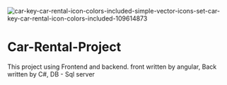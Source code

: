 ![car-key-car-rental-icon-colors-included-simple-vector-icons-set-car-key-car-rental-icon-colors-included-109614873](https://user-images.githubusercontent.com/82172922/160109985-5ae44ced-b631-463d-a29a-6edcda44404f.jpg)


# Car-Rental-Project
This project using Frontend and backend. front written by angular, Back written by C#, DB - Sql server
